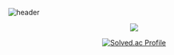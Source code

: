 ![header](https://capsule-render.vercel.app/api?type=waving&color=gradient&height=250&section=header&text=mincheolsong&fontSize=90)

<div align='center'>
  

<p> 
<p>
    <a href="https://mcsong.tistory.com" target="_blank"><img src="https://img.shields.io/badge/Tistory-ff5a28?style=flat-square&logo=Blogger&logoColor=white"/></a>
  </p>
</p>

[![Solved.ac Profile](http://mazassumnida.wtf/api/v2/generate_badge?boj=thdalscjf05)](https://solved.ac/thdalscjf05/)  


<!--
<p>
    <Strong>포트폴리오</Strong><br>
</p>
    <a href="https://mincheolsong.notion.site/92e34b91e8484cfd8f2c1f57875d9cf3?pvs=4" target="_blank"><img src="https://img.shields.io/badge/notion-8A2BE2"/></a>
</p>





<a href="https://github.com/mincheolsong"><img align="center" style="height:180px" src="https://github-readme-stats.vercel.app/api/top-langs/?username=mincheolsong&layout=compact&theme=nord&hide_border=true" /></a> 
-->
</div>

